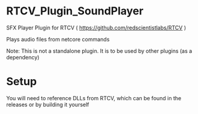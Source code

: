 # RTCV_Plugin_SoundPlayer
SFX Player Plugin for RTCV ( https://github.com/redscientistlabs/RTCV )

Plays audio files from netcore commands

Note: This is not a standalone plugin. It is to be used by other plugins (as a dependency)

# Setup
You will need to reference DLLs from RTCV, which can be found in the releases or by building it yourself
